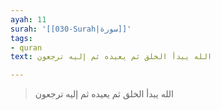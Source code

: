 ```yaml
---
ayah: 11
surah: '[[030-Surah|سورة]]'
tags:
- quran
text: الله يبدأ الخلق ثم يعيده ثم إليه ترجعون

---
```

> الله يبدأ الخلق ثم يعيده ثم إليه ترجعون
